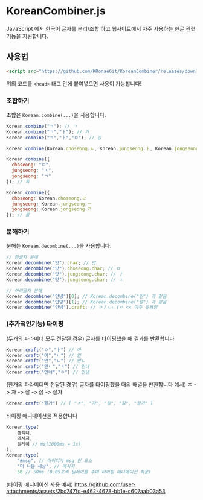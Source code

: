 # KoreanCombiner.js
JavaScript 에서 한국어 글자를 분리/조합 하고
웹사이트에서 자주 사용하는 한글 관련 기능을 지원합니다.

## 사용법
```html
<script src="https://github.com/KRonaeGit/KoreanCombiner/releases/download/v1.0.1/koreancombiner-v1.0.0.min.js"></script>
```
위의 코드를 `<head>` 태그 안에 붙여넣으면 사용이 가능합니다!

### 조합하기
조합은 `Korean.combine(...)`을 사용합니다.
```js
Korean.combine("ㄱ"); // ㄱ
Korean.combine("ㄱ","ㅏ"); // 가
Korean.combine("ㄱ","ㅏ","ㅁ"); // 감

Korean.combine(Korean.choseong.ㄴ, Korean.jungseong.ㅏ, Korean.jongseong.ㄹ); // 날

Korean.combine({
  choseong: "ㄷ",
  jungseong: "ㅗ",
  jongseong: "ㄱ"
}); // 독

Korean.combine({
  choseong: Korean.choseong.ㄹ
  jungseong: Korean.jungseong.ㅡ
  jongseong: Korean.jongseong.ㄹ
}); // 를
```

### 분해하기
분해는 `Korean.decombine(...)`을 사용합니다.
```js
// 한글자 분해
Korean.decombine("맛").char; // 맛
Korean.decombine("맛").choseong.char; // ㅁ
Korean.decombine("맛").jungseong.char; // ㅏ
Korean.decombine("맛").jongseong.char; // ㅅ

// 여러글자 분해
Korean.decombine("안녕")[0]; // Korean.decombine("안") 과 같음
Korean.decombine("안녕")[1]; // Korean.decombine("녕") 과 같음
Korean.decombine("안녕").craft; // ㅇㅏㄴㄴㅕㅇ << 아주 유용함
```

### (추가적인기능) 타이핑
(두개의 파라미터 모두 전달된 경우)
글자를 타이핑했을 때 결과를 반환합니다
```js
Korean.craft("ㅇ","ㅏ") // 아
Korean.craft("아","ㄴ") // 안
Korean.craft("안","ㄴ") // 안ㄴ
Korean.craft("안ㄴ","ㅕ") // 안녀
Korean.craft("안녀","ㅇ") // 안녕
```

(한개의 파라미터만 전달된 경우)
글자를 타이핑했을 때의 배열을 반환합니다
예시) ㅈ -> 자 -> 잘 -> 잙 -> 잘가
```js
Korean.craft("잘가") // [ "ㅈ", "자", "잘", "잙", "잘가" ]
```

타이핑 애니매이션을 적용합니다
```js
Korean.type(
    셀렉터,
    메시지,
    딜레이 // ms(1000ms = 1s)
);
Korean.type(
    "#msg", // 아이디가 msg 인 요소
    "더 나은 세상", // 메시지
    50 // 50ms (0.05초씩 딜레이를 주며 타이핑 애니메이션 적용)
```

(타이핑 애니메이션 사용 예시)
https://github.com/user-attachments/assets/2bc747fd-e462-4678-bb1e-c607aab03a53


